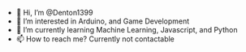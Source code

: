 - 👋 Hi, I’m @Denton1399
- 👀 I’m interested in Arduino, and Game Development
- 🌱 I’m currently learning Machine Learning, Javascript, and Python
- 📫 How to reach me? Currently not contactable

<!---
BulArvs99/BulArvs99 is a ✨ special ✨ repository because its `README.md` (this file) appears on your GitHub profile.
You can click the Preview link to take a look at your changes.
--->
